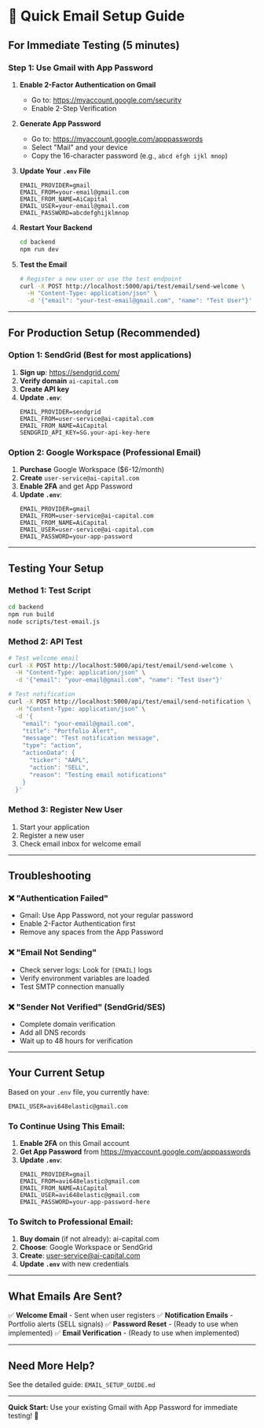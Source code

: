 # 🚀 Quick Email Setup Guide

## For Immediate Testing (5 minutes)

### Step 1: Use Gmail with App Password

1. **Enable 2-Factor Authentication on Gmail**
   - Go to: https://myaccount.google.com/security
   - Enable 2-Step Verification

2. **Generate App Password**
   - Go to: https://myaccount.google.com/apppasswords
   - Select "Mail" and your device
   - Copy the 16-character password (e.g., `abcd efgh ijkl mnop`)

3. **Update Your `.env` File**
   ```env
   EMAIL_PROVIDER=gmail
   EMAIL_FROM=your-email@gmail.com
   EMAIL_FROM_NAME=AiCapital
   EMAIL_USER=your-email@gmail.com
   EMAIL_PASSWORD=abcdefghijklmnop
   ```

4. **Restart Your Backend**
   ```bash
   cd backend
   npm run dev
   ```

5. **Test the Email**
   ```bash
   # Register a new user or use the test endpoint
   curl -X POST http://localhost:5000/api/test/email/send-welcome \
     -H "Content-Type: application/json" \
     -d '{"email": "your-test-email@gmail.com", "name": "Test User"}'
   ```

---

## For Production Setup (Recommended)

### Option 1: SendGrid (Best for most applications)

1. **Sign up**: https://sendgrid.com/
2. **Verify domain** `ai-capital.com`
3. **Create API key**
4. **Update `.env`**:
   ```env
   EMAIL_PROVIDER=sendgrid
   EMAIL_FROM=user-service@ai-capital.com
   EMAIL_FROM_NAME=AiCapital
   SENDGRID_API_KEY=SG.your-api-key-here
   ```

### Option 2: Google Workspace (Professional Email)

1. **Purchase** Google Workspace ($6-12/month)
2. **Create** `user-service@ai-capital.com`
3. **Enable 2FA** and get App Password
4. **Update `.env`**:
   ```env
   EMAIL_PROVIDER=gmail
   EMAIL_FROM=user-service@ai-capital.com
   EMAIL_FROM_NAME=AiCapital
   EMAIL_USER=user-service@ai-capital.com
   EMAIL_PASSWORD=your-app-password
   ```

---

## Testing Your Setup

### Method 1: Test Script
```bash
cd backend
npm run build
node scripts/test-email.js
```

### Method 2: API Test
```bash
# Test welcome email
curl -X POST http://localhost:5000/api/test/email/send-welcome \
  -H "Content-Type: application/json" \
  -d '{"email": "your-email@gmail.com", "name": "Test User"}'

# Test notification
curl -X POST http://localhost:5000/api/test/email/send-notification \
  -H "Content-Type: application/json" \
  -d '{
    "email": "your-email@gmail.com",
    "title": "Portfolio Alert",
    "message": "Test notification message",
    "type": "action",
    "actionData": {
      "ticker": "AAPL",
      "action": "SELL",
      "reason": "Testing email notifications"
    }
  }'
```

### Method 3: Register New User
1. Start your application
2. Register a new user
3. Check email inbox for welcome email

---

## Troubleshooting

### ❌ "Authentication Failed"
- Gmail: Use App Password, not your regular password
- Enable 2-Factor Authentication first
- Remove any spaces from the App Password

### ❌ "Email Not Sending"
- Check server logs: Look for `[EMAIL]` logs
- Verify environment variables are loaded
- Test SMTP connection manually

### ❌ "Sender Not Verified" (SendGrid/SES)
- Complete domain verification
- Add all DNS records
- Wait up to 48 hours for verification

---

## Your Current Setup

Based on your `.env` file, you currently have:
```env
EMAIL_USER=avi648elastic@gmail.com
```

### To Continue Using This Email:

1. **Enable 2FA** on this Gmail account
2. **Get App Password** from https://myaccount.google.com/apppasswords
3. **Update `.env`**:
   ```env
   EMAIL_PROVIDER=gmail
   EMAIL_FROM=avi648elastic@gmail.com
   EMAIL_FROM_NAME=AiCapital
   EMAIL_USER=avi648elastic@gmail.com
   EMAIL_PASSWORD=your-app-password-here
   ```

### To Switch to Professional Email:

1. **Buy domain** (if not already): ai-capital.com
2. **Choose**: Google Workspace or SendGrid
3. **Create**: user-service@ai-capital.com
4. **Update `.env`** with new credentials

---

## What Emails Are Sent?

✅ **Welcome Email** - Sent when user registers
✅ **Notification Emails** - Portfolio alerts (SELL signals)
✅ **Password Reset** - (Ready to use when implemented)
✅ **Email Verification** - (Ready to use when implemented)

---

## Need More Help?

See the detailed guide: `EMAIL_SETUP_GUIDE.md`

---

**Quick Start:** Use your existing Gmail with App Password for immediate testing! 🚀

